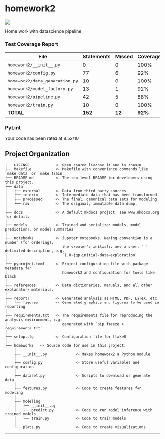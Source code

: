 # homework2

<a target="_blank" href="https://cookiecutter-data-science.drivendata.org/">
    <img src="https://img.shields.io/badge/CCDS-Project%20template-328F97?logo=cookiecutter" />
</a>

Home work with datascience pipeline

### Test Coverage Report

| File                          | Statements | Missed | Coverage |
|-------------------------------|------------|--------|----------|
| `homework2/__init__.py`       | 0          | 0      | 100%     |
| `homework2/config.py`         | 77         | 6      | 92%      |
| `homework2/data_generation.py`| 10         | 0      | 100%     |
| `homework2/model_factory.py`  | 13         | 1      | 92%      |
| `homework2/pipeline.py`       | 42         | 5      | 88%      |
| `homework2/train.py`          | 10         | 0      | 100%     |
| **TOTAL**                     | **152**    | **12** | **92%**  |

### PyLint
Your code has been rated at 8.52/10

## Project Organization

```
├── LICENSE            <- Open-source license if one is chosen
├── Makefile           <- Makefile with convenience commands like `make data` or `make train`
├── README.md          <- The top-level README for developers using this project.
├── data
│   ├── external       <- Data from third party sources.
│   ├── interim        <- Intermediate data that has been transformed.
│   ├── processed      <- The final, canonical data sets for modeling.
│   └── raw            <- The original, immutable data dump.
│
├── docs               <- A default mkdocs project; see www.mkdocs.org for details
│
├── models             <- Trained and serialized models, model predictions, or model summaries
│
├── notebooks          <- Jupyter notebooks. Naming convention is a number (for ordering),
│                         the creator's initials, and a short `-` delimited description, e.g.
│                         `1.0-jqp-initial-data-exploration`.
│
├── pyproject.toml     <- Project configuration file with package metadata for 
│                         homework2 and configuration for tools like black
│
├── references         <- Data dictionaries, manuals, and all other explanatory materials.
│
├── reports            <- Generated analysis as HTML, PDF, LaTeX, etc.
│   └── figures        <- Generated graphics and figures to be used in reporting
│
├── requirements.txt   <- The requirements file for reproducing the analysis environment, e.g.
│                         generated with `pip freeze > requirements.txt`
│
├── setup.cfg          <- Configuration file for flake8
│
└── homework2   <- Source code for use in this project.
    │
    ├── __init__.py             <- Makes homework2 a Python module
    │
    ├── config.py               <- Store useful variables and configuration
    │
    ├── dataset.py              <- Scripts to download or generate data
    │
    ├── features.py             <- Code to create features for modeling
    │
    ├── modeling                
    │   ├── __init__.py 
    │   ├── predict.py          <- Code to run model inference with trained models          
    │   └── train.py            <- Code to train models
    │
    └── plots.py                <- Code to create visualizations
```

--------

